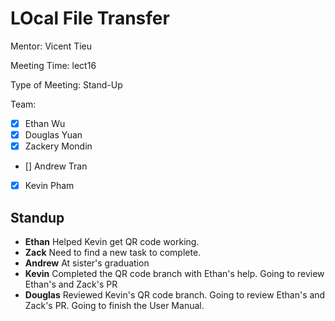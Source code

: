 # LOcal File Transfer #

Mentor: Vicent Tieu

Meeting Time: lect16

Type of Meeting: Stand-Up

Team: 
- [x] Ethan Wu
- [x] Douglas Yuan 
- [x] Zackery Mondin
- [] Andrew Tran 
- [x] Kevin Pham

## Standup ##
- **Ethan** Helped Kevin get QR code working. 
- **Zack** Need to find a new task to complete.
- **Andrew** At sister's graduation
- **Kevin** Completed the QR code branch with Ethan's help. Going to review Ethan's and Zack's PR
- **Douglas** Reviewed Kevin's QR code branch. Going to review Ethan's and Zack's PR. Going to finish the User Manual.
